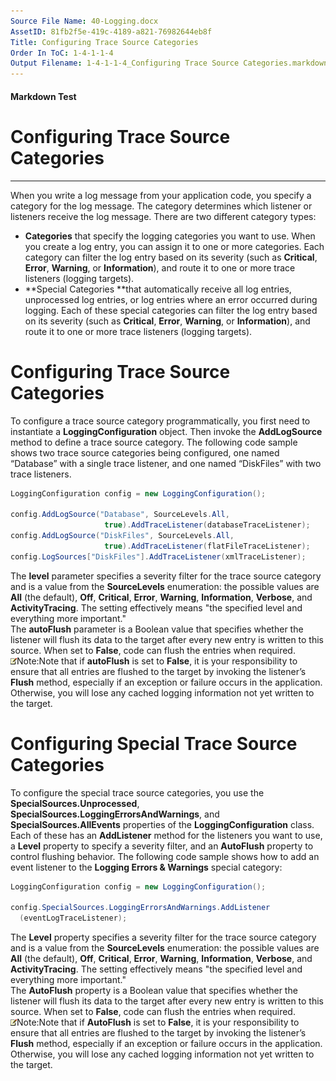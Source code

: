 ```yaml
---
Source File Name: 40-Logging.docx
AssetID: 81fb2f5e-419c-4189-a821-76982644eb8f
Title: Configuring Trace Source Categories
Order In ToC: 1-4-1-1-4
Output Filename: 1-4-1-1-4_Configuring Trace Source Categories.markdown
---
```


#### Markdown Test ####
# Configuring Trace Source Categories #
----------

When you write a log message from your application code, you specify a category for the log message. The category determines which listener or listeners receive the log message. There are two different category types:  
+ **Categories** that specify the logging categories you want to use. When you create a log entry, you can assign it to one or more categories. Each category can filter the log entry based on its severity (such as **Critical**, **Error**, **Warning**, or **Information**), and route it to one or more trace listeners (logging targets).
+ **Special Categories **that automatically receive all log entries, unprocessed log entries, or log entries where an error occurred during logging.  Each of these special categories can filter the log entry based on its severity (such as **Critical**, **Error**, **Warning**, or **Information**), and route it to one or more trace listeners (logging targets).

# Configuring Trace Source Categories #
To configure a trace source category programmatically, you first need to instantiate a **LoggingConfiguration** object. Then invoke the **AddLogSource** method to define a trace source category. The following code sample shows two trace source categories being configured, one named “Database” with a single trace listener, and one named “DiskFiles” with two trace listeners.  

```C#
LoggingConfiguration config = new LoggingConfiguration();

config.AddLogSource("Database", SourceLevels.All,
                     true).AddTraceListener(databaseTraceListener);
config.AddLogSource("DiskFiles", SourceLevels.All,
                     true).AddTraceListener(flatFileTraceListener);
config.LogSources["DiskFiles"].AddTraceListener(xmlTraceListener);
```

The **level** parameter specifies a severity filter for the trace source category and is a value from the **SourceLevels** enumeration: the possible values are **All** (the default), **Off**, **Critical**, **Error**, **Warning**, **Information**, **Verbose**, and **ActivityTracing**. The setting effectively means "the specified level and everything more important."  
The **autoFlush** parameter is a Boolean value that specifies whether the listener will flush its data to the target after every new entry is written to this source. When set to **False**, code can flush the entries when required.   
![](images/note.gif)Note:Note that if **autoFlush** is set to **False**, it is your responsibility to ensure that all entries are flushed to the target by invoking the listener’s **Flush** method, especially if an exception or failure occurs in the application. Otherwise, you will lose any cached logging information not yet written to the target.
# Configuring Special Trace Source Categories #
To configure the special trace source categories, you use the **SpecialSources.Unprocessed**, **SpecialSources.LoggingErrorsAndWarnings**, and **SpecialSources.AllEvents** properties of the **LoggingConfiguration** class. Each of these has an **AddListener** method for the listeners you want to use, a **Level** property to specify a severity filter, and an **AutoFlush** property to control flushing behavior. The following code sample shows how to add an event listener to the **Logging Errors &amp; Warnings** special category:  

```C#
LoggingConfiguration config = new LoggingConfiguration();

config.SpecialSources.LoggingErrorsAndWarnings.AddListener
  (eventLogTraceListener);
```

The **Level** property specifies a severity filter for the trace source category and is a value from the **SourceLevels** enumeration: the possible values are **All** (the default), **Off**, **Critical**, **Error**, **Warning**, **Information**, **Verbose**, and **ActivityTracing**. The setting effectively means "the specified level and everything more important."  
The **AutoFlush** property is a Boolean value that specifies whether the listener will flush its data to the target after every new entry is written to this source. When set to **False**, code can flush the entries when required.   
![](images/note.gif)Note:Note that if **AutoFlush** is set to **False**, it is your responsibility to ensure that all entries are flushed to the target by invoking the listener’s **Flush** method, especially if an exception or failure occurs in the application. Otherwise, you will lose any cached logging information not yet written to the target.
